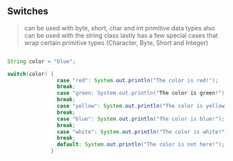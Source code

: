 ## Switches

> can be used with byte, short, char and int primitive data types
> also can be used with the string class
> lastly has a few special cases that wrap certain primitive types (Character, Byte, Short and Integer)

```java

String color = "blue";

switch(color) {
                case "red": System.out.println("The color is red!");
                break;
                case "green: System.out.println("The color is green!");
                break;
                case "yellow": System.out.println("The color is yellow!");
                break;
                case "blue": System.out.println("The color is blue!");
                break;
                case "white": System.out.println("The color is white!");
                break;
                default: System.out.println("The color is not here!");
              }

```
